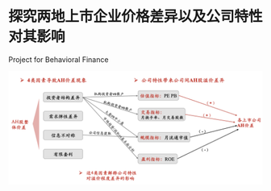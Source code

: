 # 探究两地上市企业价格差异以及公司特性对其影响
Project for Behavioral Finance

<p float="left" align="left">
  <img src="/conclusion.png" / >
</p>
